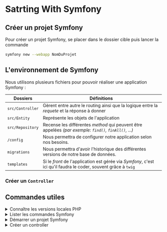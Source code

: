 # Satrting With Symfony

## Créer un projet Symfony

Pour créer un projet Symfony, se placer dans le dossier cible puis lancer la commande
```sh
symfony new --webapp NomDuProjet
```
## L'environnement de Symfony

Nous utilisons plusieurs fichiers pour pouvoir réaliser une application Symfony :

| Dossiers | Définitions |
| --- | --- |
| `src/Controller` | Gèrent entre autre le routing ainsi que la logique entre la *requete* et la réponse à donner |
| `src/Entity` | Représente les objets de l'application |
| `src/Repository` | Recense les différentes *method* qui peuvent être appelées *(par exemple: `find()`, `finAll()`, ...)* |
| `/config`| Nous permettra de configurer notre application selon nos besoins. |
| `migrations` | Nous permettra d'avoir l'historique des différentes versions de notre base de données. |
| `templates` | Si le *front* de l'application est gérée via *Symfony*, c'est ici qu'il faudra le coder, souvent grâce à `twig` |

### Créer un `Controller`

## Commandes utiles
<details>
<summary>Connaître les versions locales PHP</summary>

```sh
symfony local:php:list
```
Résultat :
![symfony local:php:list](./pictures/symfony_localphplist.png)
</details>
<details>
<summary>Lister les commandes Symfony</summary>

```sh
symfony local:php:list
```
Résultat :
![symfony list](./pictures/symfony_list.png)
</details>
<details>
<summary>Démarrer un projet Symfony</summary>

```sh
symfony new --webapp NomDeLApplication
```
</details>
<details>
<summary>Créer un controller</summary>

```sh
symfony make:controller
```
</details>
